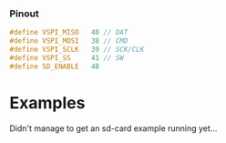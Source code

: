 ### Pinout
```cpp
#define VSPI_MISO   40 // DAT
#define VSPI_MOSI   38 // CMD
#define VSPI_SCLK   39 // SCK/CLK
#define VSPI_SS     41 // SW
#define SD_ENABLE   48
```

# Examples
Didn't manage to get an sd-card example running yet...
